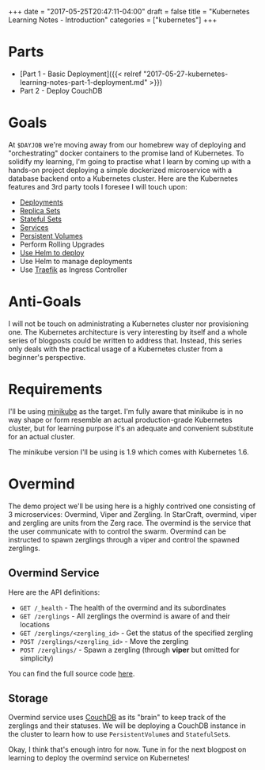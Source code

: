 +++
date = "2017-05-25T20:47:11-04:00"
draft = false
title = "Kubernetes Learning Notes - Introduction"
categories = ["kubernetes"]
+++

Parts
=====
* [Part 1 - Basic Deployment]({{< relref "2017-05-27-kubernetes-learning-notes-part-1-deployment.md" >}})
* Part 2 - Deploy CouchDB

Goals
=====

At `$DAYJOB` we're moving away from our homebrew way of deploying and "orchestrating" docker containers to the promise land of Kubernetes. To solidify my learning, I'm going to practise what I learn by coming up with a hands-on project deploying a simple dockerized microservice with a database backend onto a Kubernetes cluster. Here are the Kubernetes features and 3rd party tools I foresee I will touch upon:

* [Deployments](https://kubernetes.io/docs/concepts/workloads/controllers/deployment/)
* [Replica Sets](https://kubernetes.io/docs/concepts/workloads/controllers/replicaset/)
* [Stateful Sets](https://kubernetes.io/docs/concepts/workloads/controllers/statefulset/)
* [Services](https://kubernetes.io/docs/concepts/services-networking/service/)
* [Persistent Volumes](https://kubernetes.io/docs/concepts/storage/persistent-volumes/)
* Perform Rolling Upgrades
* [Use Helm to deploy](https://github.com/kubernetes/helm)
* Use Helm to manage deployments
* Use [Traefik](https://github.com/containous/traefik) as Ingress Controller

Anti-Goals
==========

I will not be touch on administrating a Kubernetes cluster nor provisioning one. The Kubernetes architecture is very interesting by itself and a whole series of blogposts could be written to address that. Instead, this series only deals with the practical usage of a Kubernetes cluster from a beginner's perspective.

Requirements
============

I'll be using [minikube](https://github.com/kubernetes/minikube) as the target. I'm fully aware that minikube is in no way shape or form resemble an actual production-grade Kubernetes cluster, but for learning purpose it's an adequate and convenient substitute for an actual cluster.

The minikube version I'll be using is 1.9 which comes with Kubernetes 1.6.

Overmind
========

The demo project we'll be using here is a highly contrived one consisting of 3 microservices: Overmind, Viper and Zergling. In StarCraft, overmind, viper and zergling are units from the Zerg race. The overmind is the service that the user communicate with to control the swarm. Overmind can be instructed to spawn zerglings through a viper and control the spawned zerglings.

Overmind Service
----------------

Here are the API definitions:

* `GET /_health` - The health of the overmind and its subordinates
* `GET /zerglings` - All zerglings the overmind is aware of and their locations
* `GET /zerglings/<zergling_id>` - Get the status of the specified zergling
* `POST /zerglings/<zergling_id>` - Move the zergling
* `POST /zerglings/` - Spawn a zergling (through **viper** but omitted for simplicity)

You can find the full source code [here](https://github.com/kevinjqiu/overmind).

Storage
-------

Overmind service uses [CouchDB](https://couchdb.apache.org) as its "brain" to keep track of the zerglings and their statuses. We will be deploying a CouchDB instance in the cluster to learn how to use `PersistentVolume`s and `StatefulSet`s.

Okay, I think that's enough intro for now. Tune in for the next blogpost on learning to deploy the overmind service on Kubernetes!
